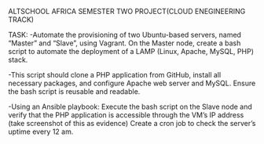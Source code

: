ALTSCHOOL AFRICA SEMESTER TWO PROJECT(CLOUD ENEGINEERING TRACK)

TASK:
-Automate the provisioning of two Ubuntu-based servers, named “Master” and “Slave”, using Vagrant.
On the Master node, create a bash script to automate the deployment of a LAMP (Linux, Apache, MySQL, PHP) stack.

-This script should clone a PHP application from GitHub, install all necessary packages, and configure Apache web server and MySQL. 
Ensure the bash script is reusable and readable.

-Using an Ansible playbook:
Execute the bash script on the Slave node and verify that the PHP application is accessible through the VM’s IP address (take screenshot of this as evidence)
Create a cron job to check the server’s uptime every 12 am.

